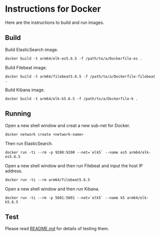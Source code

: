 # Instructions for Docker

Here are the instructions to build and run images.

## Build

Build ElasticSearch image.
```
docker build -t arm64/elk-es5.6.5 -f /path/to/a/Dockerfile-es .
```
Build Filebeat image.
```
docker build -t arm64/filebeat5.6.5 -f /path/to/a/Dockerfile-filebeat .
```
Build Kibana image.
```
docker build -t arm64/elk-k5.6.5 -f /path/to/a/Dockerfile-k .
```

## Running

Open a new shell window and creat a new sub-net for Docker.
```
docker network create <network-name>
```
Then run ElasticSearch.
```
docker run -ti --rm -p 9200:9200 --net=`elk5` --name es5 arm64/elk-es5.6.5
```
Open a new shell window and then run Filebeat and input the host IP address.
```
docker run -ti --rm arm64/filebeat5.6.5
```
Open a new shell window and then run Kibana.
```
docker run -ti --rm -p 5601:5601 --net=`elk5` --name k5 arm64/elk-k5.6.5
```

## Test

Please read [README.md](https://github.com/mason-mx/ELK-Docker/blob/master/README.md) for details of testing them.
